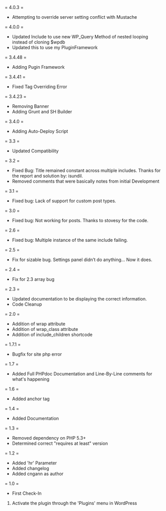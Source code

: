 = 4.0.3 =
* Attempting to override server setting conflict with Mustache

= 4.0.0 =
* Updated Include to use new WP_Query Method of nested looping instead of cloning $wpdb
* Updated this to use my PluginFramework

= 3.4.48 =
* Adding Pugin Framework

= 3.4.41 =
* Fixed Tag Overriding Error 

= 3.4.23 =
* Removing Banner
* Adding Grunt and SH Builder

= 3.4.0 =
* Adding Auto-Deploy Script

= 3.3 =
* Updated Compatibility

= 3.2 =
* Fixed Bug: Title remained constant across multiple includes.  Thanks for the report and solution by: isundil.
* Removed comments that were basically notes from initial Development

= 3.1 =
* Fixed bug: Lack of support for custom post types.

= 3.0 =
* Fixed bug: Not working for posts.  Thanks to stovesy for the code.

= 2.6 =
* Fixed bug: Multiple instance of the same include failing.

= 2.5 = 
* Fix for sizable bug.  Settings panel didn’t do anything… Now it does.

= 2.4 =
* Fix for 2.3 array bug

= 2.3 =
* Updated documentation to be displaying the correct information.
* Code Cleanup

= 2.0 =
* Addition of wrap attribute
* Addition of wrap_class attribute
* Addition of include_children shortcode

= 1.7.1 =
* Bugfix for site php error

= 1.7 =
* Added Full PHPdoc Documentation and Line-By-Line comments for what's happening

= 1.6 =
* Added anchor tag

= 1.4 =
* Added Documentation

= 1.3 =
* Removed dependency on PHP 5.3+
* Determined correct "requires at least" version

= 1.2 =
* Added 'hr' Parameter
* Added changelog
* Added cngann as author

= 1.0 =
* First Check-In
1. Activate the plugin through the 'Plugins' menu in WordPress
